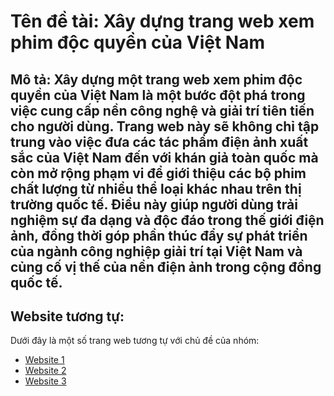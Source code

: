 # Tên đề tài: Xây dựng trang web xem phim độc quyền của Việt Nam

## Mô tả: Xây dựng một trang web xem phim độc quyền của Việt Nam là một bước đột phá trong việc cung cấp nền công nghệ và giải trí tiên tiến cho người dùng. Trang web này sẽ không chỉ tập trung vào việc đưa các tác phẩm điện ảnh xuất sắc của Việt Nam đến với khán giả toàn quốc mà còn mở rộng phạm vi để giới thiệu các bộ phim chất lượng từ nhiều thể loại khác nhau trên thị trường quốc tế. Điều này giúp người dùng trải nghiệm sự đa dạng và độc đáo trong thế giới điện ảnh, đồng thời góp phần thúc đẩy sự phát triển của ngành công nghiệp giải trí tại Việt Nam và củng cố vị thế của nền điện ảnh trong cộng đồng quốc tế.

## Website tương tự:
Dưới đây là một số trang web tương tự với chủ đề của nhóm:
- [Website 1](https://www.netflix.com/)
- [Website 2](https://motchill)
- [Website 3](https://phimmoiyyy.net/)
